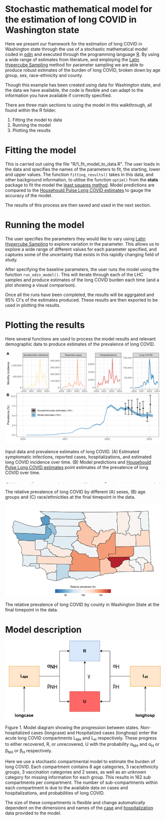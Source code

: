 # Stochastic mathematical model for the estimation of long COVID in Washington state

Here we present our framework for the estimation of long COVID in Washington state through the use of a stochastic mathematical model coded in [odin](https://mrc-ide.github.io/odin/index.html) and executed through the programming language [R](https://www.r-project.org/). By using a wide range of estimates from literature, and employing the [Latin Hypercube Sampling](https://en.wikipedia.org/wiki/Latin_hypercube_sampling) method for parameter sampling we are able to produce robust estimates of the burden of long COVID, broken down by age group, sex, race-ethnicity and county.

Though this example has been created using data for Washington state, and the data we have available, the code is flexible and can adapt to the information you have available if correctly specified.

There are three main sections to using the model in this walkthrough, all found within the R folder.
1) Fitting the model to data
2) Running the model
3) Plotting the results

# Fitting the model

This is carried out using the file "R/1_fit_model_to_data.R". The user loads in the data and specifies the names of the parameters to fit, the starting, lower and upper values. The function `fitting_results()` takes in this data, and other background information, to utilise the function `optim()` from the **stats** package to fit the model the [least squares method](https://en.wikipedia.org/wiki/Least_squares). Model predictions are compared to the [Househould Pulse Long COVID estimates](https://www.cdc.gov/nchs/covid19/pulse/long-covid.htm) to gauge the accuracy of the model. 

The results of this process are then saved and used in the next section.

# Running the model

The user specifies the parameters they would like to vary using [Latin Hypercube Sampling](https://en.wikipedia.org/wiki/Latin_hypercube_sampling) to explore variation in the parameter. This allows us to explore a wide range of different values for each parameter specified, and captures some of the uncertainty that exists in this rapidly changing field of study.

After specifying the baseline parameters, the user runs the model using the function `run_odin_model()`. This will iterate through each of the LHC samples and produce estimates of the long COVID burden each time (and a plot showing a visual comparison).

Once all the runs have been completed, the results will be aggrgated and 95% CI's of the estimates produced. These results are then exported to be used in plotting the results.

# Plotting the results

Here several functions are used to process the model results and relevant demographic data to produce estimates of the prevalence of long COVID.

<img src="figs/case_hosp_long_data.jpg" width="600" height="300">

Input data and prevalence estimates of long COVID. (A) Estimated symptomatic infections, reported cases, hospitalizations, and estimated long COVID incidence over time. (B) Model predictions and [Househould Pulse Long COVID estimates](https://www.cdc.gov/nchs/covid19/pulse/long-covid.htm) point estimates of the prevalence of long COVID over time.

<img src="figs/subgroup_prevalence.jpg" width="550" height="3.5">

The relative prevalence of long COVID by different (A) sexes, (B) age groups and (C) race/ethnicities at the final timepoint in the data.

<img src="figs/map_prevalence.jpg" width="550" height="300">

The relative prevalence of long COVID by county in Washington State at the final timepoint in the data.

# Model description

![Model diagram showing the progression between states](img/diagram.png)

Figure 1. Model diagram showing the progression between states. Non-hospitalized cases (longcase) and Hospitalized cases (longhosp) enter the acute long COVID compartments L<sub>NH</sub> and L<sub>H</sub> respectively. These progress to either recovered, R, or unrecovered, U with the probability α<sub>NH</sub> and α<sub>H</sub> or β<sub>NH</sub> or β<sub>H</sub> respectively.

Here we use a stochastic compartmental model to estimate the burden of long COVID. Each compartment contains 8 age categories, 5 race/ethnicity groups, 3 vaccination categories and 2 sexes, as well as an unknown category for missing information for each group. This results in 162 sub compartments per compartment. The number of sub-compartments within each compartment is due to the available data on cases and hospitalizations, and probabilities of long COVID. 

The size of these compartments is flexible and change automatically dependent on the dimensions and names of the [case](data/processed/case_hospitalization_data/nonhosp_case_age_sex_race_time_all_counties_20230222.rds) and [hospitalization](data/processed/hosp_case_age_sex_race_time_all_counties_20230222.rds) data provided to the model.
 
